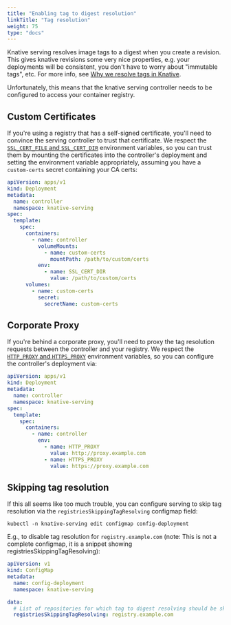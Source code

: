 ```yaml
---
title: "Enabling tag to digest resolution"
linkTitle: "Tag resolution"
weight: 75
type: "docs"
---
```


Knative serving resolves image tags to a digest when you create a revision. This
gives knative revisions some very nice properties, e.g. your deployments will be
consistent, you don't have to worry about "immutable tags", etc. For more info,
see
[Why we resolve tags in Knative](https://docs.google.com/presentation/d/e/2PACX-1vTgyp2lGDsLr_bohx3Ym_2mrTcMoFfzzd6jocUXdmWQFdXydltnraDMoLxvEe6WY9pNPpUUvM-geJ-g/pub).

Unfortunately, this means that the knative serving controller needs to be
configured to access your container registry.

## Custom Certificates

If you're using a registry that has a self-signed certificate, you'll need to
convince the serving controller to trust that certificate. We respect the
[`SSL_CERT_FILE` and `SSL_CERT_DIR`](https://golang.org/pkg/crypto/x509/#pkg-overview)
environment variables, so you can trust them by mounting the certificates into
the controller's deployment and setting the environment variable appropriately,
assuming you have a `custom-certs` secret containing your CA certs:

```yaml
apiVersion: apps/v1
kind: Deployment
metadata:
  name: controller
  namespace: knative-serving
spec:
  template:
    spec:
      containers:
        - name: controller
          volumeMounts:
            - name: custom-certs
              mountPath: /path/to/custom/certs
          env:
            - name: SSL_CERT_DIR
              value: /path/to/custom/certs
      volumes:
        - name: custom-certs
          secret:
            secretName: custom-certs
```

## Corporate Proxy

If you're behind a corporate proxy, you'll need to proxy the tag resolution
requests between the controller and your registry. We respect the
[`HTTP_PROXY` and `HTTPS_PROXY`](https://golang.org/pkg/net/http/#ProxyFromEnvironment)
environment variables, so you can configure the controller's deployment via:

```yaml
apiVersion: apps/v1
kind: Deployment
metadata:
  name: controller
  namespace: knative-serving
spec:
  template:
    spec:
      containers:
        - name: controller
          env:
            - name: HTTP_PROXY
              value: http://proxy.example.com
            - name: HTTPS_PROXY
              value: https://proxy.example.com
```

## Skipping tag resolution

If this all seems like too much trouble, you can configure serving to skip tag
resolution via the `registriesSkippingTagResolving` configmap field:

```
kubectl -n knative-serving edit configmap config-deployment
```

E.g., to disable tag resolution for `registry.example.com` (note: This is not a complete configmap, it is a snippet showing registriesSkippingTagResolving):

```yaml
apiVersion: v1
kind: ConfigMap
metadata:
  name: config-deployment
  namespace: knative-serving

data:
  # List of repositories for which tag to digest resolving should be skipped
  registriesSkippingTagResolving: registry.example.com
```
